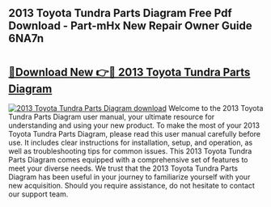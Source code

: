## 2013 Toyota Tundra Parts Diagram Free Pdf Download - Part-mHx New Repair Owner Guide 6NA7n

# <h2><a href="http://dfnh2o.blite.top/?on=2013+Toyota+Tundra+Parts+Diagram">🔗Download New 👉🔴 2013 Toyota Tundra Parts Diagram</a></h2>

[![2013 Toyota Tundra Parts Diagram download](https://i.imgur.com/lujVjoI.png)](http://dfnh2o.blite.top/?on=2013+Toyota+Tundra+Parts+Diagram)
Welcome to the 2013 Toyota Tundra Parts Diagram user manual, your ultimate resource for understanding and using your new product. To make the most of your 2013 Toyota Tundra Parts Diagram, please read this user manual carefully before use. It includes clear instructions for installation, setup, and operation, as well as troubleshooting tips for common issues. This 2013 Toyota Tundra Parts Diagram comes equipped with a comprehensive set of features to meet your diverse needs. We trust that the 2013 Toyota Tundra Parts Diagram has been useful in your journey to familiarize yourself with your new acquisition. Should you require assistance, do not hesitate to contact our support team.
